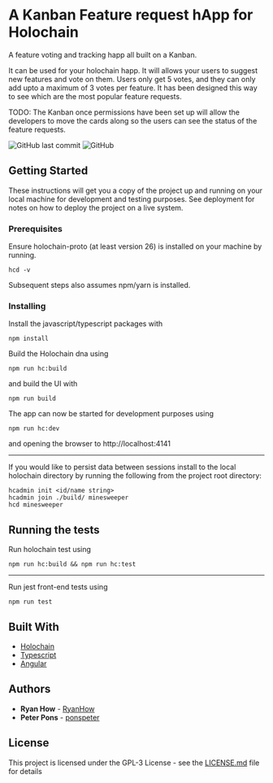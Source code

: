 # A Kanban Feature request hApp for Holochain

A feature voting and tracking happ all built on a Kanban. 

It can be used for your holochain happ. It will allows your users to suggest new features and vote on them. Users only get 5 votes, and they can only add upto a maximum of 3 votes per feature. It has been designed this way to see which are the most popular feature requests.

TODO: The Kanban once permissions have been set up will allow the developers to move the cards along so the users can see the status of the feature requests.

![GitHub last commit](https://img.shields.io/github/last-commit/holochain/hc-ts-template.svg)
![GitHub](https://img.shields.io/github/license/holochain/hc-ts-template.svg)

## Getting Started

These instructions will get you a copy of the project up and running on your local machine for development and testing purposes. See deployment for notes on how to deploy the project on a live system.

### Prerequisites

Ensure holochain-proto (at least version 26) is installed on your machine by running. 

```
hcd -v
```

Subsequent steps also assumes npm/yarn is installed.

### Installing

Install the javascript/typescript packages with

```
npm install
```
Build the Holochain dna using

```
npm run hc:build
```
and build the UI with
```
npm run build
```

The app can now be started for development purposes using
```
npm run hc:dev
```
and opening the browser to http://localhost:4141 

-----

If you would like to persist data between sessions install to the local holochain directory by running the following from the project root directory:
```
hcadmin init <id/name string>
hcadmin join ./build/ minesweeper
hcd minesweeper
```

## Running the tests

Run holochain test using

```
npm run hc:build && npm run hc:test
```

----

Run jest front-end tests using 
```
npm run test
```

## Built With

* [Holochain](https://github.com/holochain/holochain-proto)
* [Typescript](https://github.com/Microsoft/TypeScript)
* [Angular](https://angular.io/)

## Authors

* **Ryan How** - [RyanHow](https://github.com/ryanhowg)
* **Peter Pons** - [ponspeter](https://github.com/ponspeter)

## License

This project is licensed under the GPL-3 License - see the [LICENSE.md](LICENSE.md) file for details

